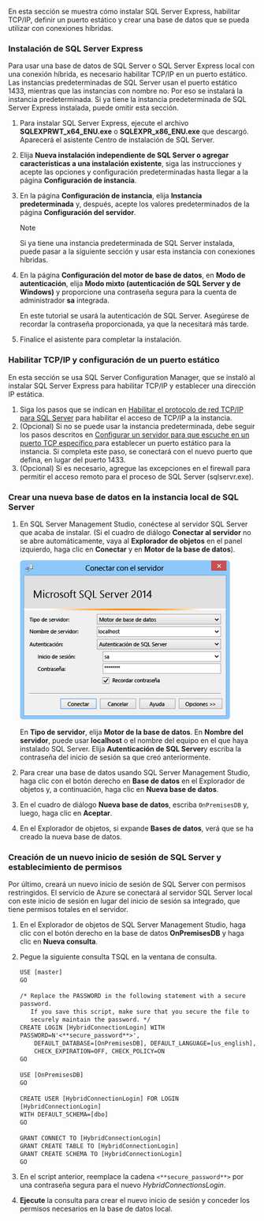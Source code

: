 
En esta sección se muestra cómo instalar SQL Server Express, habilitar TCP/IP, definir un puerto estático y crear una base de datos que se pueda utilizar con conexiones híbridas.  

### <a name="install-sql-server-express"></a>Instalación de SQL Server Express
Para usar una base de datos de SQL Server o SQL Server Express local con una conexión híbrida, es necesario habilitar TCP/IP en un puerto estático. Las instancias predeterminadas de SQL Server usan el puerto estático 1433, mientras que las instancias con nombre no. Por eso se instalará la instancia predeterminada. Si ya tiene la instancia predeterminada de SQL Server Express instalada, puede omitir esta sección.

1. Para instalar SQL Server Express, ejecute el archivo **SQLEXPRWT_x64_ENU.exe** o **SQLEXPR_x86_ENU.exe** que descargó. Aparecerá el asistente Centro de instalación de SQL Server.
2. Elija **Nueva instalación independiente de SQL Server o agregar características a una instalación existente**, siga las instrucciones y acepte las opciones y configuración predeterminadas hasta llegar a la página **Configuración de instancia**.
3. En la página **Configuración de instancia**, elija **Instancia predeterminada** y, después, acepte los valores predeterminados de la página **Configuración del servidor**.
   
   > [!NOTE]
   > Si ya tiene una instancia predeterminada de SQL Server instalada, puede pasar a la siguiente sección y usar esta instancia con conexiones híbridas. 
   > 
   > 
4. En la página **Configuración del motor de base de datos**, en **Modo de autenticación**, elija **Modo mixto (autenticación de SQL Server y de Windows)** y proporcione una contraseña segura para la cuenta de administrador **sa** integrada.
   
    En este tutorial se usará la autenticación de SQL Server. Asegúrese de recordar la contraseña proporcionada, ya que la necesitará más tarde.
5. Finalice el asistente para completar la instalación.

### <a name="enable-tcpip-and-setting-a-static-port"></a>Habilitar TCP/IP y configuración de un puerto estático
En esta sección se usa SQL Server Configuration Manager, que se instaló al instalar SQL Server Express para habilitar TCP/IP y establecer una dirección IP estática. 

1. Siga los pasos que se indican en [Habilitar el protocolo de red TCP/IP para SQL Server](http://technet.microsoft.com/library/hh231672%28v=sql.110%29.aspx) para habilitar el acceso de TCP/IP a la instancia.
2. (Opcional) Si no se puede usar la instancia predeterminada, debe seguir los pasos descritos en [Configurar un servidor para que escuche en un puerto TCP específico ](https://msdn.microsoft.com/library/ms177440.aspx) para establecer un puerto estático para la instancia. Si completa este paso, se conectará con el nuevo puerto que defina, en lugar del puerto 1433.
3. (Opcional) Si es necesario, agregue las excepciones en el firewall para permitir el acceso remoto para el proceso de SQL Server (sqlservr.exe).

### <a name="create-a-new-database-in-the-on-premises-sql-server-instance"></a>Crear una nueva base de datos en la instancia local de SQL Server
1. En SQL Server Management Studio, conéctese al servidor SQL Server que acaba de instalar. (Si el cuadro de diálogo **Conectar al servidor** no se abre automáticamente, vaya al **Explorador de objetos** en el panel izquierdo, haga clic en **Conectar** y en **Motor de la base de datos**).     
   
    ![Conectar con el servidor](./media/hybrid-connections-create-on-premises-database/A04SSMSConnectToServer.png)
   
    En **Tipo de servidor**, elija **Motor de la base de datos**. En **Nombre del servidor**, puede usar **localhost** o el nombre del equipo en el que haya instalado SQL Server. Elija **Autenticación de SQL Server**y escriba la contraseña del inicio de sesión sa que creó anteriormente. 
2. Para crear una base de datos usando SQL Server Management Studio, haga clic con el botón derecho en **Base de datos** en el Explorador de objetos y, a continuación, haga clic en **Nueva base de datos**.
3. En el cuadro de diálogo **Nueva base de datos**, escriba `OnPremisesDB` y, luego, haga clic en **Aceptar**. 
4. En el Explorador de objetos, si expande **Bases de datos**, verá que se ha creado la nueva base de datos.

### <a name="create-a-new-sql-server-login-and-set-permissions"></a>Creación de un nuevo inicio de sesión de SQL Server y establecimiento de permisos
Por último, creará un nuevo inicio de sesión de SQL Server con permisos restringidos. El servicio de Azure se conectará al servidor SQL Server local con este inicio de sesión en lugar del inicio de sesión sa integrado, que tiene permisos totales en el servidor.

1. En el Explorador de objetos de SQL Server Management Studio, haga clic con el botón derecho en la base de datos **OnPremisesDB** y haga clic en **Nueva consulta**.
2. Pegue la siguiente consulta TSQL en la ventana de consulta.
   
       USE [master]
       GO
   
       /* Replace the PASSWORD in the following statement with a secure password. 
          If you save this script, make sure that you secure the file to 
          securely maintain the password. */ 
       CREATE LOGIN [HybridConnectionLogin] WITH PASSWORD=N'<**secure_password**>', 
           DEFAULT_DATABASE=[OnPremisesDB], DEFAULT_LANGUAGE=[us_english], 
           CHECK_EXPIRATION=OFF, CHECK_POLICY=ON
       GO
   
       USE [OnPremisesDB]
       GO
   
       CREATE USER [HybridConnectionLogin] FOR LOGIN [HybridConnectionLogin] 
       WITH DEFAULT_SCHEMA=[dbo]
       GO
   
       GRANT CONNECT TO [HybridConnectionLogin]
       GRANT CREATE TABLE TO [HybridConnectionLogin]
       GRANT CREATE SCHEMA TO [HybridConnectionLogin]
       GO  
3. En el script anterior, reemplace la cadena `<**secure_password**>` por una contraseña segura para el nuevo *HybridConnectionsLogin*.
4. **Ejecute** la consulta para crear el nuevo inicio de sesión y conceder los permisos necesarios en la base de datos local.

